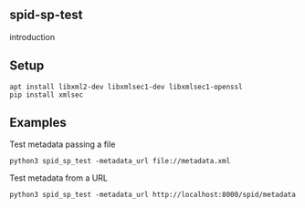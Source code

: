 spid-sp-test
------------

introduction

Setup
-----

````
apt install libxml2-dev libxmlsec1-dev libxmlsec1-openssl
pip install xmlsec
````


Examples
--------

Test metadata passing a file
````
python3 spid_sp_test -metadata_url file://metadata.xml
````

Test metadata from a URL
````
python3 spid_sp_test -metadata_url http://localhost:8000/spid/metadata
````

